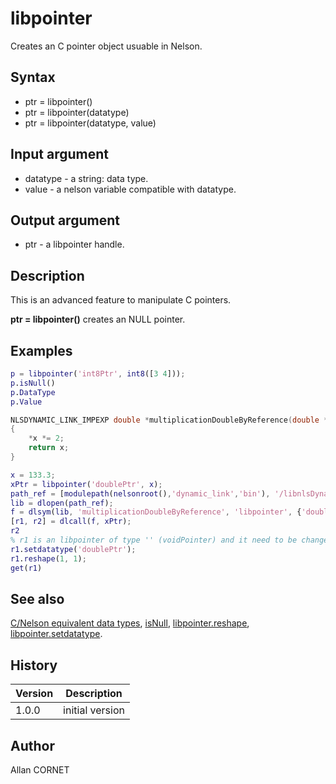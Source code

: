 # libpointer

Creates an C pointer object usuable in Nelson.

## Syntax

- ptr = libpointer()
- ptr = libpointer(datatype)
- ptr = libpointer(datatype, value)

## Input argument

- datatype - a string: data type.
- value - a nelson variable compatible with datatype.

## Output argument

- ptr - a libpointer handle.

## Description

  <p>This is an advanced feature to manipulate C pointers.</p>
  <p><b>ptr = libpointer()</b> creates an NULL pointer.</p>

## Examples

```matlab
p = libpointer('int8Ptr', int8([3 4]));
p.isNull()
p.DataType
p.Value
```

```C
NLSDYNAMIC_LINK_IMPEXP double *multiplicationDoubleByReference(double *x)
{
    *x *= 2;
    return x;
}
```

```matlab
x = 133.3;
xPtr = libpointer('doublePtr', x);
path_ref = [modulepath(nelsonroot(),'dynamic_link','bin'), '/libnlsDynamic_link', getdynlibext()];
lib = dlopen(path_ref);
f = dlsym(lib, 'multiplicationDoubleByReference', 'libpointer', {'doublePtr'});
[r1, r2] = dlcall(f, xPtr);
r2
% r1 is an libpointer of type '' (voidPointer) and it need to be change type and size.
r1.setdatatype('doublePtr');
r1.reshape(1, 1);
get(r1)
```

## See also

[C/Nelson equivalent data types](C_datatype.md), [isNull](libpointer_isNull.md), [libpointer.reshape](libpointer_reshape.md), [libpointer.setdatatype](libpointer_setdatatype.md).

## History

| Version | Description     |
| ------- | --------------- |
| 1.0.0   | initial version |

## Author

Allan CORNET
